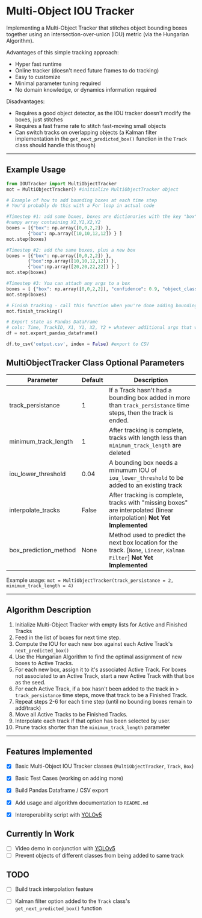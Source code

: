 # Multi-Object IOU Tracker

Implementing a Multi-Object Tracker that stitches object bounding boxes together using an intersection-over-union (IOU) metric (via the Hungarian Algorithm).

Advantages of this simple tracking approach:
- Hyper fast runtime
- Online tracker (doesn't need future frames to do tracking)
- Easy to customize
- Minimal parameter tuning required
- No domain knowledge, or dynamics information required

Disadvantages:
- Requires a good object detector, as the IOU tracker doesn't modify the boxes, just stitches
- Requires a fast frame rate to stitch fast-moving small objects
- Can switch tracks on overlapping objects (a Kalman filter implementation in the `get_next_predicted_box()` function in the `Track` class should handle this though)

---

## Example Usage

``` Python
from IOUTracker import MultiObjectTracker
mot = MultiObjectTracker() #initialize MultiObjectTracker object

# Example of how to add bounding boxes at each time step
# You'd probably do this with a For loop in actual code

#Timestep #1: add some boxes, boxes are dictionaries with the key "box" set to a
#numpy array containing X1,Y1,X2,Y2
boxes = [{"box": np.array([0,0,2,2]) }, 
        {"box": np.array([10,10,12,12]) } ]
mot.step(boxes)

#Timestep #2: add the same boxes, plus a new box
boxes = [{"box": np.array([0,0,2,2]) }, 
        {"box":np.array([10,10,12,12]) },
        {"box":np.array([20,20,22,22]) } ]
mot.step(boxes)

#Timestep #3: You can attach any args to a box
boxes = [ {"box": np.array([0,0,2,2]), "confidence": 0.9, "object_class": "car"} ]
mot.step(boxes)

# Finish tracking - call this function when you're done adding bounding boxes
mot.finish_tracking()

# Export state as Pandas DataFrame
# cols: Time, TrackID, X1, Y1, X2, Y2 + whatever additional args that were in the dicts above
df = mot.export_pandas_dataframe()

df.to_csv('output.csv', index = False) #export to CSV
```

## MultiObjectTracker Class Optional Parameters

| Parameter | Default | Description |
| --- | --- | --- |
| track_persistance | 1 | If a Track hasn't had a bounding box added in more than `track_persistance` time steps, then the track is ended. |
| minimum_track_length | 1 | After tracking is complete, tracks with length less than `minimum_track_length` are deleted |
| iou_lower_threshold | 0.04 | A bounding box needs a minumum IOU of `iou_lower_threshold` to be added to an existing track |
| interpolate_tracks | False | After tracking is complete, tracks with "missing boxes" are interpolated (linear interpolation) **Not Yet Implemented** |
| box_prediction_method | None | Method used to predict the next box location for the track. [`None`, `Linear`, `Kalman Filter`] **Not Yet Implemented** |

Example usage: `mot = MultiObjectTracker(track_persistance = 2, minimum_track_length = 4)`

---

## Algorithm Description

1. Initialize Multi-Object Tracker with empty lists for Active and Finished Tracks
1. Feed in the list of boxes for next time step.
1. Compute the IOU for each new box against each Active Track's `next_predicted_box()` 
1. Use the Hungarian Algorithm to find the optimal assignment of new boxes to Active Tracks.
1. For each new box, assign it to it's associated Active Track. For boxes not associated to an Active Track, start a new Active Track with that box as the seed.
1. For each Active Track, if a box hasn't been added to the track in > `track_persistance` time steps, move that track to be a Finished Track.
1. Repeat steps 2-6 for each time step (until no bounding boxes remain to add/track)
1. Move all Active Tracks to be Finished Tracks.
1. Interpolate each track if that option has been selected by user.
1. Prune tracks shorter than the `minimum_track_length` parameter 

---

## Features Implemented

- [x] Basic Multi-Object IOU Tracker classes (`MultiObjectTracker`, `Track`, `Box`)
- [x] Basic Test Cases (working on adding more)
- [x] Build Pandas Dataframe / CSV export
- [x] Add usage and algorithm documentation to `README.md`
- [x] Interoperability script with [YOLOv5](https://github.com/ultralytics/yolov5)


## Currently In Work

- [ ] Video demo in conjunction with [YOLOv5](https://github.com/ultralytics/yolov5)
- [ ] Prevent objects of different classes from being added to same track

## TODO

- [ ] Build track interpolation feature
- [ ] Kalman filter option added to the `Track` class's `get_next_predicted_box()` function

